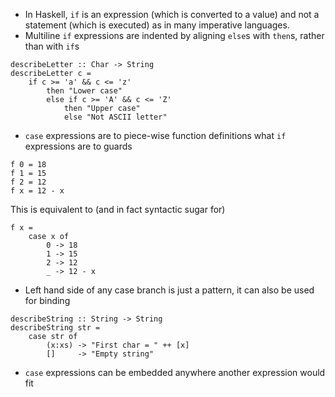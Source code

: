 * In Haskell, `if` is an expression (which is converted to a value) and not a
  statement (which is executed) as in many imperative languages.
* Multiline `if` expressions are indented by aligning `else`s with `then`s,
	rather than with `if`s
```
describeLetter :: Char -> String
describeLetter c =
	if c >= 'a' && c <= 'z'
		then "Lower case"
		else if c >= 'A' && c <= 'Z'
			then "Upper case"
			else "Not ASCII letter"
```
* `case` expressions are to piece-wise function definitions what `if`
	expressions are to guards
```
f 0 = 18
f 1 = 15
f 2 = 12
f x = 12 - x
```
This is equivalent to (and in fact syntactic sugar for)
```
f x =
	case x of
		0 -> 18
		1 -> 15
		2 -> 12
		_ -> 12 - x
```
* Left hand side of any case branch is just a pattern, it can also be used for
	binding
```
describeString :: String -> String
describeString str =
	case str of
		(x:xs) -> "First char = " ++ [x]
		[]	   -> "Empty string"
```
* `case` expressions can be embedded anywhere another expression would fit
